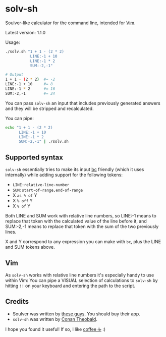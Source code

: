 # solv-sh

Soulver-like calculator for the command line, intended for [Vim](#vim).

Latest version: 1.1.0

Usage:

```sh
./solv.sh "1 + 1 - (2 * 2)
           LINE:-1 + 10
           LINE:-1 * 2
           SUM:-2,-1"

# Output
1 + 1 - (2 * 2)  #= -2
LINE:-1 + 10     #= 8
LINE:-1 * 2      #= 16
SUM:-2,-1        #= 24
```

You can pass `solv-sh` an input that includes previously generated answers and
they will be stripped and recalculated.


You can pipe:

```sh
echo "1 + 1 - (2 * 2)
      LINE:-1 + 10
      LINE:-1 * 2
      SUM:-2,-1" | ./solv.sh
```

## Supported syntax

`solv-sh` essentially tries to make its input
[bc](https://linux.die.net/man/1/bc) friendly (which it uses internally) while
adding support for the following tokens:

- `LINE:relative-line-number`
- `SUM:start-of-range,end-of-range`
- X `as % of` Y
- X `% off` Y
- X `% of` Y

Both LINE and SUM work with relative line numbers, so LINE:-1 means to replace
that token with the calculated value of the line before it, and SUM:-2,-1 means
to replace that token with the sum of the two previously lines.

X and Y correspond to any expression you can make with `bc`, plus the LINE and
SUM tokens above.

## Vim

As `solv-sh` works with relative line numbers it's especially handy to use
within Vim: You can pipe a VISUAL selection of calculations to `solv-sh` by
hitting `!!` on your keyboard and entering the path to the script.

## Credits

- Soulver was written by [these guys](https://soulver.app/). You should buy their app.
- `solv-sh` was written by [Conan Theobald](https://github.com/shuckster/).

I hope you found it useful! If so, I like [coffee ☕️](https://www.buymeacoffee.com/shuckster) :)
